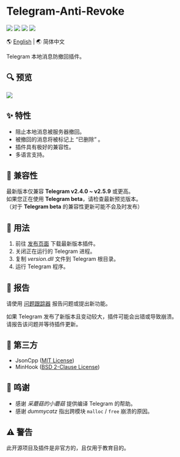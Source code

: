 # Telegram-Anti-Revoke

[![](https://img.shields.io/badge/platform-windows-orange.svg)](https://github.com/SpriteOvO/Telegram-Anti-Revoke)
[![](https://img.shields.io/github/v/release/SpriteOvO/Telegram-Anti-Revoke)](https://github.com/SpriteOvO/Telegram-Anti-Revoke/releases)
[![](https://img.shields.io/github/downloads/SpriteOvO/Telegram-Anti-Revoke/total.svg)](https://github.com/SpriteOvO/Telegram-Anti-Revoke/releases)
[![](https://img.shields.io/badge/license-MIT-yellow.svg)](LICENSE)

:earth_americas: [English](/README.md) | :earth_asia: 简体中文

Telegram 本地消息防撤回插件。

## :mag: 预览
![](/Resource/Preview.gif)

## :sparkles: 特性
* 阻止本地消息被服务器撤回。
* 被撤回的消息将被标记上 “已删除” 。
* 插件具有极好的兼容性。
* 多语言支持。  

## :tomato: 兼容性
最新版本仅兼容 **Telegram v2.4.0 ~ v2.5.9** 或更高。  
如果您正在使用 **Telegram beta**，请检查最新预览版本。  
（对于 **Telegram beta** 的兼容性更新可能不会及时发布）

## :hamburger: 用法
1. 前往 [发布页面](https://github.com/SpriteOvO/Telegram-Anti-Revoke/releases) 下载最新版本插件。  
2. 关闭正在运行的 Telegram 进程。  
3. 复制 *version.dll* 文件到 Telegram 根目录。  
4. 运行 Telegram 程序。

## :bug: 报告
请使用 [问题跟踪器](https://github.com/SpriteOvO/Telegram-Anti-Revoke/issues) 报告问题或提出新功能。

如果 Telegram 发布了新版本且变动较大，插件可能会出错或导致崩溃。  
请报告该问题并等待插件更新。

## :gem: 第三方
* JsonCpp ([MIT License](https://github.com/open-source-parsers/jsoncpp/blob/master/LICENSE))
* MinHook ([BSD 2-Clause License](https://github.com/TsudaKageyu/minhook/blob/master/LICENSE.txt))

## :beer: 鸣谢
* 感谢 *采蘑菇的小蘑菇* 提供编译 Telegram 的帮助。
* 感谢 *dummycatz* 指出跨模块 `malloc` / `free` 崩溃的原因。

## :warning: 警告
此开源项目及插件是非官方的，且仅用于教育目的。